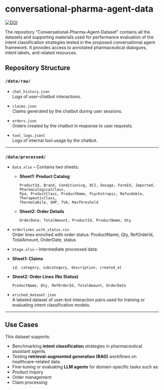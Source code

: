 #  conversational-pharma-agent-data
[![DOI](https://zenodo.org/badge/1078870294.svg)](https://doi.org/10.5281/zenodo.17386754)

The repository "Conversational-Pharma-Agent-Dataset" contains all the datasets and supporting materials used for performance evaluation of the intent classification strategies tested in the proposed conversational agent framework. It provides access to annotated pharmaceutical dialogues, intent labels, and related resources.


##  Repository Structure

### `/data/raw/`

- `chat_history.json`  
  Logs of user–chatbot interactions.

- `claims.json`  
  Claims generated by the chatbot during user sessions.

- `orders.json`  
  Orders created by the chatbot in response to user requests.

- `tool_logs.jsonl`  
  Logs of internal tool usage by the chatbot.

---

###  `/data/processed/`

- `Data.xlsx` – Contains two sheets:

  - **Sheet1: Product Catalog**  
    ```
    ProductId, Brand, Conditioning, DCI, Dosage, FormId, Imported, PharmacologicalClass, 
    Ppa, ProductClass, ProductName, Psychotropic, Refundable, TherapeuticClass, 
    Thermolabile, SHP, TVA, MaxThreshold
    ```

  - **Sheet2: Order Details**  
    ```
    OrderDate, TotalAmount, ProductId, ProductName, Qty
    ```

- `orderlines_with_status.csv`  
  Order lines enriched with order status:   ProductName, Qty, RefOrderId, TotalAmount, OrderDate, status
  
- `Stage.xlsx` – Intermediate processed data:

- **Sheet1: Claims**  
  ```
  id, category, subcategory, description, created_at
  ```

- **Sheet2: Order Lines (No Status)**  
  ```
  ProductName, Qty, RefOrderId, TotalAmount, OrderDate
  ```

- `eriched_dataset.json`  
A labeled dataset of user–bot interaction pairs used for training or evaluating intent classification models.

---

##  Use Cases

This dataset supports:

- Benchmarking **intent classification** strategies in pharmaceutical assistant agents.
- Testing **retrieval-augmented generation (RAG)** workflows on healthcare-related data.
- Fine-tuning or evaluating **LLM agents** for domain-specific tasks such as:
- Product inquiry
- Order management
- Claim processing






